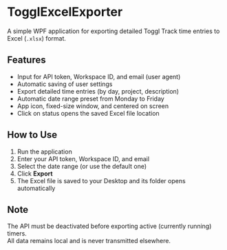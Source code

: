 # TogglExcelExporter

A simple WPF application for exporting detailed Toggl Track time entries to Excel (`.xlsx`) format.

## Features

- Input for API token, Workspace ID, and email (user agent)
- Automatic saving of user settings
- Export detailed time entries (by day, project, description)
- Automatic date range preset from Monday to Friday
- App icon, fixed-size window, and centered on screen
- Click on status opens the saved Excel file location

## How to Use

1. Run the application  
2. Enter your API token, Workspace ID, and email  
3. Select the date range (or use the default one)  
4. Click **Export**  
5. The Excel file is saved to your Desktop and its folder opens automatically

## Note

The API must be deactivated before exporting active (currently running) timers.  
All data remains local and is never transmitted elsewhere.
